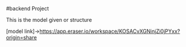 #backend Project

This is the model given or structure

[model link]->https://app.eraser.io/workspace/KOSACvXGNinjZi0jPYxx?origin=share
